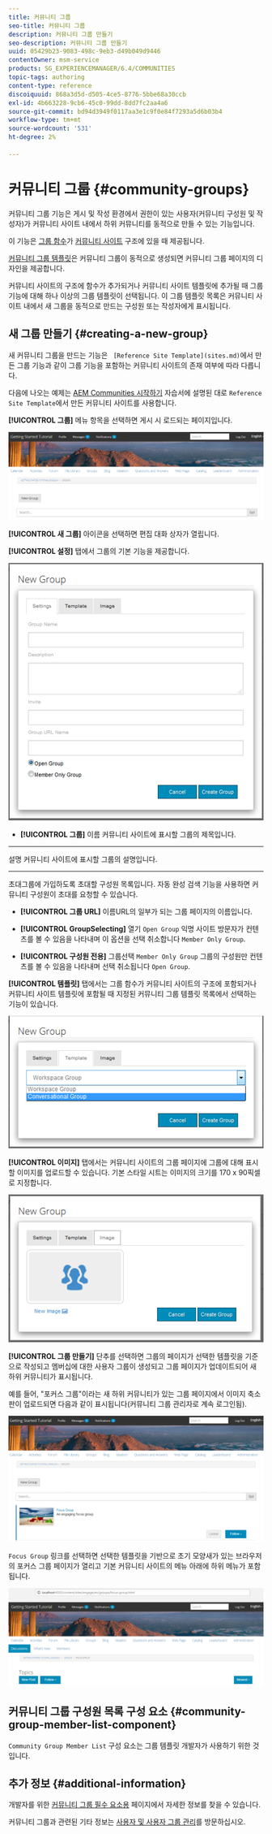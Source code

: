 ```yaml
---
title: 커뮤니티 그룹
seo-title: 커뮤니티 그룹
description: 커뮤니티 그룹 만들기
seo-description: 커뮤니티 그룹 만들기
uuid: 05429b23-9083-498c-9eb3-d49b049d9446
contentOwner: msm-service
products: SG_EXPERIENCEMANAGER/6.4/COMMUNITIES
topic-tags: authoring
content-type: reference
discoiquuid: 868a3d5d-d505-4ce5-8776-5bbe68a30ccb
exl-id: 4b663228-9cb6-45c0-99dd-8dd7fc2aa4a6
source-git-commit: bd94d3949f0117aa3e1c9f0e84f7293a5d6b03b4
workflow-type: tm+mt
source-wordcount: '531'
ht-degree: 2%

---
```


# 커뮤니티 그룹 {#community-groups}

커뮤니티 그룹 기능은 게시 및 작성 환경에서 권한이 있는 사용자(커뮤니티 구성원 및 작성자)가 커뮤니티 사이트 내에서 하위 커뮤니티를 동적으로 만들 수 있는 기능입니다.

이 기능은 [그룹 함수](functions.md#groups-function)가 [커뮤니티 사이트](sites-console.md) 구조에 있을 때 제공됩니다.

[커뮤니티 그룹 템플릿](tools-groups.md)은 커뮤니티 그룹이 동적으로 생성되면 커뮤니티 그룹 페이지의 디자인을 제공합니다.

커뮤니티 사이트의 구조에 함수가 추가되거나 커뮤니티 사이트 템플릿에 추가될 때 그룹 기능에 대해 하나 이상의 그룹 템플릿이 선택됩니다. 이 그룹 템플릿 목록은 커뮤니티 사이트 내에서 새 그룹을 동적으로 만드는 구성원 또는 작성자에게 표시됩니다.

## 새 그룹 만들기 {#creating-a-new-group}

새 커뮤니티 그룹을 만드는 기능은 ` [Reference Site Template](sites.md)`에서 만든 그룹 기능과 같이 그룹 기능을 포함하는 커뮤니티 사이트의 존재 여부에 따라 다릅니다.

다음에 나오는 예제는 [AEM Communities 시작하기](getting-started.md) 자습서에 설명된 대로 `Reference Site Template`에서 만든 커뮤니티 사이트를 사용합니다.

**[!UICONTROL 그룹]** 메뉴 항목을 선택하면 게시 시 로드되는 페이지입니다.

![chlimage_1-236](assets/chlimage_1-236.png)

**[!UICONTROL 새 그룹]** 아이콘을 선택하면 편집 대화 상자가 열립니다.

**[!UICONTROL 설정]** 탭에서 그룹의 기본 기능을 제공합니다.

![chlimage_1-237](assets/chlimage_1-237.png)

* **[!UICONTROL 그룹]**
이름 커뮤니티 사이트에 표시할 그룹의 제목입니다.

* ****
설명 커뮤니티 사이트에 표시할 그룹의 설명입니다.

* ****
초대그룹에 가입하도록 초대할 구성원 목록입니다. 자동 완성 검색 기능을 사용하면 커뮤니티 구성원이 초대를 요청할 수 있습니다.

* **[!UICONTROL 그룹 URL]**
이름URL의 일부가 되는 그룹 페이지의 이름입니다.

* **[!UICONTROL GroupSelecting]**
열기 
`Open Group` 익명 사이트 방문자가 컨텐츠를 볼 수 있음을 나타내며 이 옵션을 선택 취소합니다  `Member Only Group`.

* **[!UICONTROL 구성원 전용]**
그룹선택 
`Member Only Group` 그룹의 구성원만 컨텐츠를 볼 수 있음을 나타내며 선택 취소됩니다  `Open Group`.

**[!UICONTROL 템플릿]** 탭에서는 그룹 함수가 커뮤니티 사이트의 구조에 포함되거나 커뮤니티 사이트 템플릿에 포함될 때 지정된 커뮤니티 그룹 템플릿 목록에서 선택하는 기능이 있습니다.

![chlimage_1-238](assets/chlimage_1-238.png)

**[!UICONTROL 이미지]** 탭에서는 커뮤니티 사이트의 그룹 페이지에 그룹에 대해 표시할 이미지를 업로드할 수 있습니다. 기본 스타일 시트는 이미지의 크기를 170 x 90픽셀로 지정합니다.

![chlimage_1-239](assets/chlimage_1-239.png)

**[!UICONTROL 그룹 만들기]** 단추를 선택하면 그룹의 페이지가 선택한 템플릿을 기준으로 작성되고 멤버십에 대한 사용자 그룹이 생성되고 그룹 페이지가 업데이트되어 새 하위 커뮤니티가 표시됩니다.

예를 들어, &quot;포커스 그룹&quot;이라는 새 하위 커뮤니티가 있는 그룹 페이지에서 이미지 축소판이 업로드되면 다음과 같이 표시됩니다(커뮤니티 그룹 관리자로 계속 로그인됨).

![chlimage_1-240](assets/chlimage_1-240.png)

`Focus Group` 링크를 선택하면 선택한 템플릿을 기반으로 초기 모양새가 있는 브라우저의 포커스 그룹 페이지가 열리고 기본 커뮤니티 사이트의 메뉴 아래에 하위 메뉴가 포함됩니다.

![chlimage_1-241](assets/chlimage_1-241.png)

## 커뮤니티 그룹 구성원 목록 구성 요소 {#community-group-member-list-component}

`Community Group Member List` 구성 요소는 그룹 템플릿 개발자가 사용하기 위한 것입니다.

## 추가 정보 {#additional-information}

개발자를 위한 [커뮤니티 그룹 필수 요소용](essentials-groups.md) 페이지에서 자세한 정보를 찾을 수 있습니다.

커뮤니티 그룹과 관련된 기타 정보는 [사용자 및 사용자 그룹 관리](users.md)를 방문하십시오.
